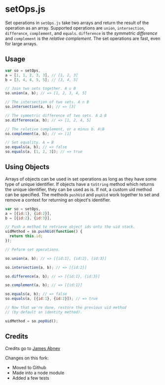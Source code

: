 setOps.js
=========
Set operations in `setOps.js` take two arrays and return the result of the operation as an array. Supported operations are `union`, `intersection`, `difference`, `complement`, and `equals`. `difference` is the _symmetric difference_ and `complement` is the _relative complement_. The set operations are fast, even for large arrays.

## Usage

```javascript
var so = setOps,
a = [1, 1, 2, 3, 3], // [1, 2, 3]
b = [3, 4, 4, 5, 5]; // [3, 4, 5]

// Join two sets together. A ∪ B
so.union(a, b); // => [1, 2, 3, 4, 5]

// The intersection of two sets. A ∩ B
so.intersection(a, b); // => [3]

// The symmetric difference of two sets. A Δ B
so.difference(a, b); // => [1, 2, 4, 5]

// The relative complement, or a minus b. A\B
so.complement(a, b); // => [1]

// Set equality. A = B
so.equals(a, b); // => false
so.equals(a, [1, 2, 3]); // => true
```

## Using Objects

Arrays of objects can be used in set operations as long as they have some type of unique identifier. If objects have a `toString` method which returns the unique identifier, they can be used as is. If not, a custom uid method can be specified. The methods `pushUid` and `popUid` work together to set and remove a context for returning an object's identifier.

```javascript
var so = setOps,
a = [{id:1}, {id:2}],
b = [{id:2}, {id:3}],

// Push a method to retrieve object ids onto the uid stack.
uidMethod = so.pushUid(function() {
  return this.id;
});

// Peform set operations.

so.union(a, b); // => [{id:1}, {id:2}, {id:3}]

so.intersection(a, b); // => [{id:2}]

so.difference(a, b); // => [{id:1}, {id:3}]

so.complement(a, b); // => [{id:1}]

so.equals(a, b); // => false
so.equals(a, [{id:1}, {id:2}]); // => true

// Now that we're done, restore the previous uid method
// (by default an identity method).

uidMethod = so.popUid();
```

## Credits

Credits go to [James Abney](https://github.com/jabney)

Changes on this fork:

 - Moved to Github
 - Made into a node module
 - Added a few tests
